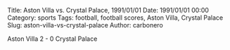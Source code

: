 Title: Aston Villa vs. Crystal Palace, 1991/01/01
Date: 1991/01/01 00:00
Category: sports
Tags: football, football scores, Aston Villa, Crystal Palace
Slug: aston-villa-vs-crystal-palace
Author: carbonero


Aston Villa 2 - 0 Crystal Palace
